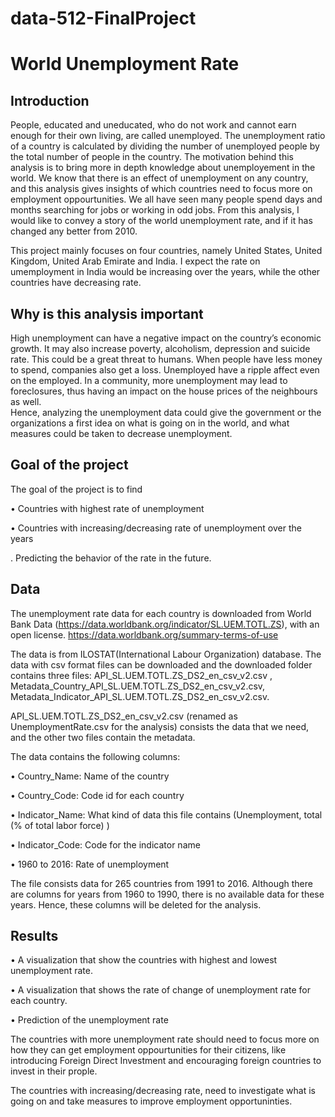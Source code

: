 # data-512-FinalProject


# World Unemployment Rate

## Introduction

People, educated and uneducated, who do not work and cannot earn enough for their own living, are called unemployed. The unemployment ratio of a country is calculated by dividing the number of unemployed people by the total number of people in the country. The motivation behind this analysis is to bring more in depth knowledge about unemployement in the world. We know that there is an effect of unemployment on any country, and this analysis gives insights of which countries need to focus more on employment oppourtunities.
We all have seen many people spend days and months searching for jobs or working in odd jobs. From this analysis, I would like to convey a story of the world unemployment rate, and if it has changed any better from 2010.

This project mainly focuses on four countries, namely United States, United Kingdom, United Arab Emirate and India. I expect the rate on umemployment in India would be increasing over the years, while the other countries have decreasing rate. 

## Why is this analysis important

High unemployment can have a negative impact on the country’s economic growth. It may also increase poverty, alcoholism, depression and suicide rate. This could be a great threat to humans. When people have less money to spend, companies also get a loss. Unemployed have a ripple affect even on the employed. In a community, more unemployment may lead to foreclosures, thus having an impact on the house prices of the neighbours as well.  
Hence, analyzing the unemployment data could give the government or the organizations a first idea on what is going on in the world, and what measures could be taken to decrease unemployment.


## Goal of the project
The goal of the project is to find 

•	Countries with highest rate of unemployment

•	Countries with increasing/decreasing rate of unemployment over the years

. Predicting the behavior of the rate in the future.

## Data

The unemployment rate data for each country is downloaded from World Bank Data (https://data.worldbank.org/indicator/SL.UEM.TOTL.ZS), with an open license. 
https://data.worldbank.org/summary-terms-of-use

The data is from ILOSTAT(International Labour Organization) database. The data with csv format files can be downloaded and the downloaded folder contains three files: API_SL.UEM.TOTL.ZS_DS2_en_csv_v2.csv , Metadata_Country_API_SL.UEM.TOTL.ZS_DS2_en_csv_v2.csv, Metadata_Indicator_API_SL.UEM.TOTL.ZS_DS2_en_csv_v2.csv.

API_SL.UEM.TOTL.ZS_DS2_en_csv_v2.csv (renamed as UnemploymentRate.csv for the analysis) consists the data that we need, and the other two files contain the metadata.

The data contains the following columns:

• Country_Name:	Name of the country

• Country_Code:	Code id for each country

• Indicator_Name:	What kind of data this file contains (Unemployment, total (% of total labor force) )

• Indicator_Code:	Code for the indicator name

• 1960 to 2016:	Rate of unemployment


The file consists data for 265 countries from 1991 to 2016. Although there are columns for years from 1960 to 1990, there is no available data for these years. Hence, these columns will be deleted for the analysis.

## Results

•	A visualization that show the countries with highest and lowest unemployment rate. 

•	A visualization that shows the rate of change of unemployment rate for each country.

•	Prediction of the unemployment rate

The countries with more unemployment rate should need to focus more on how they can get employment oppourtunities for their citizens, like introducing Foreign Direct Investment and encouraging foreign countries to invest in their prople. 

The countries with increasing/decreasing rate, need to investigate what is going on and take measures to improve employment opportuninties.

